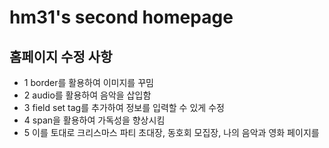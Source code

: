 # hm31's second homepage
## 홈페이지 수정 사항 
- 1 border를 활용하여 이미지를 꾸밈
- 2 audio를 활용하여 음악을 삽입함
- 3 field set tag를 추가하여 정보를 입력할 수 있게 수정
- 4 span을 활용하여 가독성을 향상시킴
- 5 이를 토대로 크리스마스 파티 초대장, 동호회 모집장, 나의 음악과 영화 페이지를 

